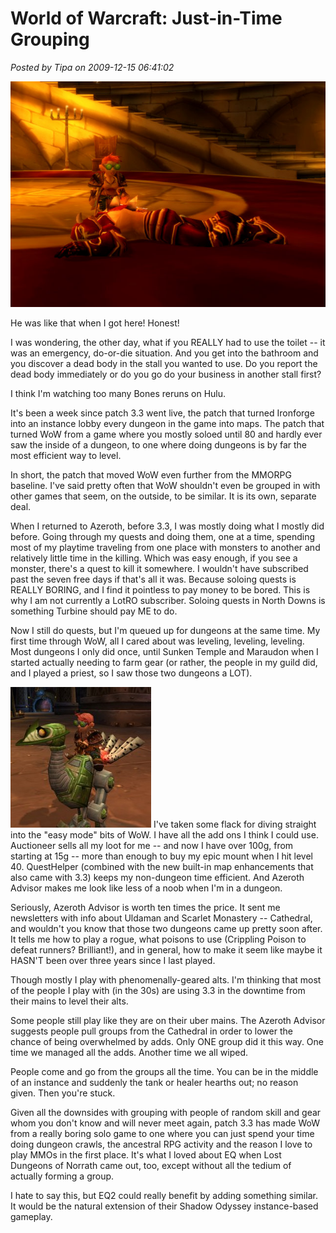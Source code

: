# World of Warcraft: Just-in-Time Grouping

*Posted by Tipa on 2009-12-15 06:41:02*

![Dead Body Alert! (DBA)](../uploads/2009/12/WoW-2009-12-12-22-20-55-09.jpg "Dead Body Alert! (DBA)")

He was like that when I got here! Honest!

I was wondering, the other day, what if you REALLY had to use the toilet -- it was an emergency, do-or-die situation. And you get into the bathroom and you discover a dead body in the stall you wanted to use. Do you report the dead body immediately or do you go do your business in another stall first?

I think I'm watching too many Bones reruns on Hulu.

It's been a week since patch 3.3 went live, the patch that turned Ironforge into an instance lobby every dungeon in the game into maps. The patch that turned WoW from a game where you mostly soloed until 80 and hardly ever saw the inside of a dungeon, to one where doing dungeons is by far the most efficient way to level.

In short, the patch that moved WoW even further from the MMORPG baseline. I've said pretty often that WoW shouldn't even be grouped in with other games that seem, on the outside, to be similar. It is its own, separate deal.

When I returned to Azeroth, before 3.3, I was mostly doing what I mostly did before. Going through my quests and doing them, one at a time, spending most of my playtime traveling from one place with monsters to another and relatively little time in the killing. Which was easy enough, if you see a monster, there's a quest to kill it somewhere. I wouldn't have subscribed past the seven free days if that's all it was. Because soloing quests is REALLY BORING, and I find it pointless to pay money to be bored. This is why I am not currently a LotRO subscriber. Soloing quests in North Downs is something Turbine should pay ME to do.

Now I still do quests, but I'm queued up for dungeons at the same time. My first time through WoW, all I cared about was leveling, leveling, leveling. Most dungeons I only did once, until Sunken Temple and Maraudon when I started actually needing to farm gear (or rather, the people in my guild did, and I played a priest, so I saw those two dungeons a LOT).

![Clanka Clanka](../uploads/2009/12/WoW-2009-12-12-21-07-42-24-225x225.jpg "Clanka Clanka") I've taken some flack for diving straight into the "easy mode" bits of WoW. I have all the add ons I think I could use. Auctioneer sells all my loot for me -- and now I have over 100g, from starting at 15g -- more than enough to buy my epic mount when I hit level 40. QuestHelper (combined with the new built-in map enhancements that also came with 3.3) keeps my non-dungeon time efficient. And Azeroth Advisor makes me look like less of a noob when I'm in a dungeon.

Seriously, Azeroth Advisor is worth ten times the price. It sent me newsletters with info about Uldaman and Scarlet Monastery -- Cathedral, and wouldn't you know that those two dungeons came up pretty soon after. It tells me how to play a rogue, what poisons to use (Crippling Poison to defeat runners? Brilliant!), and in general, how to make it seem like maybe it HASN'T been over three years since I last played.

Though mostly I play with phenomenally-geared alts. I'm thinking that most of the people I play with (in the 30s) are using 3.3 in the downtime from their mains to level their alts.

Some people still play like they are on their uber mains. The Azeroth Advisor suggests people pull groups from the Cathedral in order to lower the chance of being overwhelmed by adds. Only ONE group did it this way. One time we managed all the adds. Another time we all wiped.

People come and go from the groups all the time. You can be in the middle of an instance and suddenly the tank or healer hearths out; no reason given. Then you're stuck.

Given all the downsides with grouping with people of random skill and gear whom you don't know and will never meet again, patch 3.3 has made WoW from a really boring solo game to one where you can just spend your time doing dungeon crawls, the ancestral RPG activity and the reason I love to play MMOs in the first place. It's what I loved about EQ when Lost Dungeons of Norrath came out, too, except without all the tedium of actually forming a group.

I hate to say this, but EQ2 could really benefit by adding something similar. It would be the natural extension of their Shadow Odyssey instance-based gameplay.

